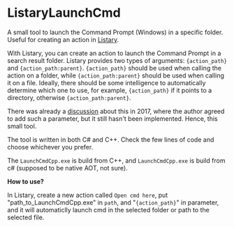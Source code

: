 # ListaryLaunchCmd

A small tool to launch the Command Prompt (Windows) in a specific folder. Useful for creating an action in [Listary](https://www.listary.com/).

With Listary, you can create an action to launch the Command Prompt in a search result folder. Listary provides two types of arguments: `{action_path}` and `{action_path:parent}`. `{action_path}` should be used when calling the action on a folder, while `{action_path:parent}` should be used when calling it on a file. Ideally, there should be some intelligence to automatically determine which one to use, for example, `{action_path}` if it points to a directory, otherwise `{action_path:parent}`.


There was already a [discussion](https://discussion.listary.com/t/path-with-action-variant-of-action-path-and-action-path-parent/3854) about this in 2017, where the author agreed to add such a parameter, but it still hasn't been implemented. Hence, this small tool.

The tool is written in both C# and C++. Check the few lines of code and choose whichever you prefer.

The `LaunchCmdCpp.exe` is build from C++, and `LaunchCmdCpp.exe` is build from c# (supposed to be native AOT, not sure).

**How to use?**

In Listary, create a new action called `Open cmd here`, put "path_to_LaunchCmdCpp.exe" in `path`, and "`{action_path}`" in parameter, and it will automaticlly launch cmd in the selected folder or path to the selected file.